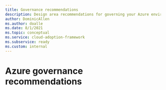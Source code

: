 ```yaml
---
title: Governance recommendations
description: Design area recommendations for governing your Azure environment
author: DominicAllen
ms.author: doalle
ms.date: 8/1/2021
ms.topic: conceptual
ms.service: cloud-adoption-framework
ms.subservice: ready
ms.custom: internal
---
```


# Azure governance recommendations